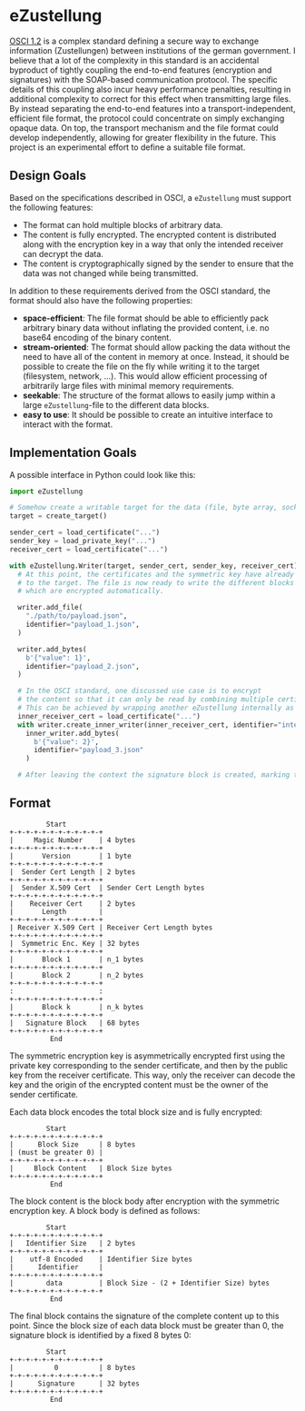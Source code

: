 # eZustellung

[OSCI 1.2](https://www.xoev.de/osci-xta-3355)
is a complex standard defining a secure way to exchange information (Zustellungen)
between institutions of the german government.
I believe that a lot of the complexity in this standard is an accidental byproduct of
tightly coupling the end-to-end features (encryption and signatures) with
the SOAP-based communication protocol.
The specific details of this coupling also incur heavy performance penalties, resulting in additional complexity
to correct for this effect when transmitting large files.
By instead separating the end-to-end features into a transport-independent, efficient file format,
the protocol could concentrate on simply exchanging opaque data.
On top, the transport mechanism and the file format could develop independently,
allowing for greater flexibility in the future.
This project is an experimental effort to define a suitable file format.

## Design Goals

Based on the specifications described in OSCI, a `eZustellung` must support the following features:

- The format can hold multiple blocks of arbitrary data.
- The content is fully encrypted.
  The encrypted content is distributed along with the encryption key in a way that only the intended
  receiver can decrypt the data.
- The content is cryptographically signed by the sender to ensure that the data was not changed while being transmitted.

In addition to these requirements derived from the OSCI standard, the format should also have the following properties:

- **space-efficient**: The file format should be able to efficiently pack arbitrary binary data without inflating the provided content, i.e. no base64 encoding of the binary content.
- **stream-oriented**: The format should allow packing the data without the need to have all of the content in memory at once.
  Instead, it should be possible to create the file on the fly while writing it to the target (filesystem, network, ...).
  This would allow efficient processing of arbitrarily large files with minimal memory requirements.
- **seekable**: The structure of the format allows to easily jump within a large `eZustellung`-file to the different data blocks.
- **easy to use**: It should be possible to create an intuitive interface to interact with the format.

## Implementation Goals

A possible interface in Python could look like this:

```python
import eZustellung

# Somehow create a writable target for the data (file, byte array, socket, ...)
target = create_target()

sender_cert = load_certificate("...")
sender_key = load_private_key("...")
receiver_cert = load_certificate("...")

with eZustellung.Writer(target, sender_cert, sender_key, receiver_cert) as writer:
  # At this point, the certificates and the symmetric key have already been written
  # to the target. The file is now ready to write the different blocks of data,
  # which are encrypted automatically.

  writer.add_file(
    "./path/to/payload.json",
    identifier="payload_1.json",
  )

  writer.add_bytes(
    b'{"value": 1}',
    identifier="payload_2.json",
  )

  # In the OSCI standard, one discussed use case is to encrypt
  # the content so that it can only be read by combining multiple certificates.
  # This can be achieved by wrapping another eZustellung internally as a data block.
  inner_receiver_cert = load_certificate("...")
  with writer.create_inner_writer(inner_receiver_cert, identifier="internal") as inner_writer:
    inner_writer.add_bytes(
      b'{"value": 2}',
      identifier="payload_3.json"
    )

  # After leaving the context the signature block is created, marking the end of the file.
```

## Format

```
         Start
+-+-+-+-+-+-+-+-+-+-+-+
|     Magic Number    | 4 bytes
+-+-+-+-+-+-+-+-+-+-+-+
|       Version       | 1 byte
+-+-+-+-+-+-+-+-+-+-+-+
|  Sender Cert Length | 2 bytes
+-+-+-+-+-+-+-+-+-+-+-+
|  Sender X.509 Cert  | Sender Cert Length bytes
+-+-+-+-+-+-+-+-+-+-+-+
|    Receiver Cert    | 2 bytes
|       Length        |
+-+-+-+-+-+-+-+-+-+-+-+
| Receiver X.509 Cert | Receiver Cert Length bytes
+-+-+-+-+-+-+-+-+-+-+-+
|  Symmetric Enc. Key | 32 bytes
+-+-+-+-+-+-+-+-+-+-+-+
|       Block 1       | n_1 bytes
+-+-+-+-+-+-+-+-+-+-+-+
|       Block 2       | n_2 bytes
+-+-+-+-+-+-+-+-+-+-+-+
:                     :
+-+-+-+-+-+-+-+-+-+-+-+
|       Block k       | n_k bytes
+-+-+-+-+-+-+-+-+-+-+-+
|   Signature Block   | 68 bytes
+-+-+-+-+-+-+-+-+-+-+-+
          End
```

The symmetric encryption key is asymmetrically encrypted first using the private key
corresponding to the sender certificate, and then by the public key
from the receiver certificate.
This way, only the receiver can decode the key and the origin of the
encrypted content must be the owner of the sender certificate.

Each data block encodes the total block size and is fully encrypted:

```
         Start
+-+-+-+-+-+-+-+-+-+-+-+
|      Block Size     | 8 bytes
| (must be greater 0) |
+-+-+-+-+-+-+-+-+-+-+-+
|     Block Content   | Block Size bytes
+-+-+-+-+-+-+-+-+-+-+-+
          End
```

The block content is the block body after encryption with the symmetric encryption key.
A block body is defined as follows:

```
         Start
+-+-+-+-+-+-+-+-+-+-+-+
|   Identifier Size   | 2 bytes
+-+-+-+-+-+-+-+-+-+-+-+
|    utf-8 Encoded    | Identifier Size bytes
|      Identifier     |
+-+-+-+-+-+-+-+-+-+-+-+
|        data         | Block Size - (2 + Identifier Size) bytes
+-+-+-+-+-+-+-+-+-+-+-+
          End
```

The final block contains the signature of the complete content up to this point.
Since the block size of each data block must be greater than 0, the
signature block is identified by a fixed 8 bytes 0:

```
         Start
+-+-+-+-+-+-+-+-+-+-+-+
|          0          | 8 bytes
+-+-+-+-+-+-+-+-+-+-+-+
|      Signature      | 32 bytes
+-+-+-+-+-+-+-+-+-+-+-+
          End
```
